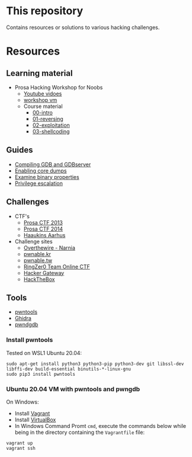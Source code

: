 # This repository
Contains resources or solutions to various hacking challenges.

# Resources
## Learning material
* Prosa Hacking Workshop for Noobs
    *  [Youtube vidoes](https://www.youtube.com/channel/UCkrcc5UJDJdHwzRMxZgU0QQ/videos?view=0&shelf_id=0&sort=dd)
    *  [workshop vm](https://github.com/RobertLarsen/ProsaWorkshop)
    *  Course material
        * [00-intro](http://www.the-playground.dk/00-intro.html)
        * [01-reversing](http://www.the-playground.dk/01-reversing.html)
        * [02-exploitation](http://www.the-playground.dk/02-exploitation.html)
        * [03-shellcoding](http://www.the-playground.dk/03-shellcoding.html)

## Guides
* [Compiling GDB and GDBserver](guides/compile-gdb-and-gdbserver.md)
* [Enabling core dumps](guides/enabling-core-dumps.md)
* [Examine binary properties](guides/examining-binary-properties.md)
* [Privilege escalation](guides/privilege-escalation.md)

## Challenges
* CTF's
    * [Prosa CTF 2013](http://ctf2013.the-playground.dk/index.php?page=udfordringer)
    * [Prosa CTF 2014](http://ctf2014.the-playground.dk/index.php?page=udfordringer)
    * [Haaukins Aarhus](https://aarhus.haaukins.com)
* Challenge sites
    * [Overthewire - Narnia](https://overthewire.org/wargames/narnia/) 
    * [pwnable.kr](https://pwnable.kr/play.php)
    * [pwnable.tw](https://pwnable.tw/challenge/)
    * [RingZer0 Team Online CTF](https://ringzer0ctf.com/challenges)
    * [Hacker Gateway](https://www.hackergateway.com/challenges)
    * [HackTheBox](https://www.hackthebox.eu/)

## Tools
* [pwntools](https://github.com/Gallopsled/pwntools)
* [Ghidra](https://ghidra-sre.org/)
* [pwndgdb](https://github.com/pwndbg/pwndbg)

### Install pwntools
Tested on WSL1 Ubuntu 20.04:

```
sudo apt-get install python3 python3-pip python3-dev git libssl-dev libffi-dev build-essential binutils-*-linux-gnu
sudo pip3 install pwntools
```

### Ubuntu 20.04 VM with pwntools and pwngdb

On Windows:

* Install [Vagrant](https://www.vagrantup.com/downloads)
* Install [VirtualBox](https://www.virtualbox.org/wiki/Downloads)
* In Windows Command Promt `cmd`, execute the commands below while being in the directory containing the `Vagrantfile` file:

```
vagrant up
vagrant ssh
```
